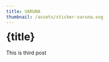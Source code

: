 ```yaml
---
title: VARUNA
thumbnail: /assets/sticker-varuna.svg
---
```


# {title}

This is third post


<style>
    h1 {
		margin-top: 0%;
	}
</style>